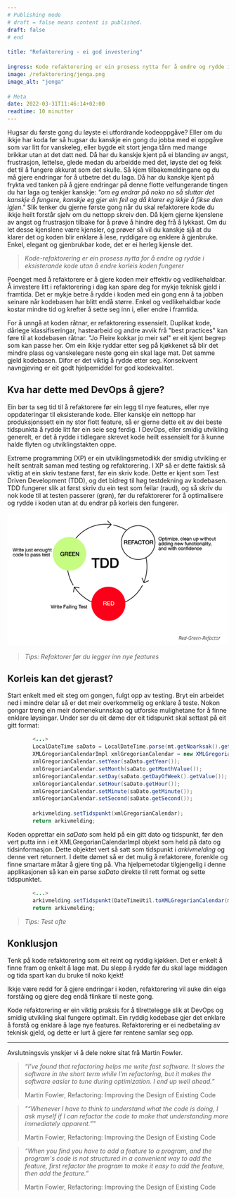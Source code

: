 ```yaml
---
# Publishing mode
# draft = false means content is published. 
draft: false
# end

title: "Refaktorering - ei god investering"

ingress: Kode refaktorering er ein prosess nytta for å endre og rydde i eksisterande kode utan å endre korleis koden fungerer
image: /refaktorering/jenga.png
image_alt: "jenga"

# Meta
date: 2022-03-31T11:46:14+02:00
readtime: 10 minutter
---
```


Hugsar du første gong du løyste ei utfordrande kodeoppgåve? Eller om du ikkje har koda før så hugsar du kanskje ein gong du jobba med ei oppgåve som var litt for vanskeleg, eller bygde eit stort jenga tårn med mange brikkar utan at det datt ned. Då har du kanskje kjent på ei blanding av angst, frustrasjon, lettelse, glede medan du arbeidde med det, løyste det og fekk det til å fungere akkurat som det skulle. Så kjem tilbakemeldingane og du må gjere endringar for å utbetre det du laga. Då har du kanskje kjent på frykta ved tanken på å gjere endringar på denne flotte velfungerande tingen du har laga og tenkjer kanskje: *"om eg endrar på noko no så sluttar det kanskje å fungere, kanskje eg gjer ein feil og då klarer eg ikkje å fikse den igjen."* Slik tenker du gjerne første gong når du skal refaktorere kode du ikkje heilt forstår sjølv om du nettopp skreiv den. Då kjem gjerne kjenslene av angst og frustrasjon tilbake for å prøve å hindre deg frå å lykkast. Om du let desse kjenslene være kjensler, og prøver så vil du kanskje sjå at du klarer det og koden blir enklare å lese, ryddigare og enklere å gjenbruke. Enkel, elegant og gjenbrukbar kode, det er ei herleg kjensle det.

> *Kode-refaktorering er ein prosess nytta for å endre og rydde i eksisterande kode utan å endre korleis koden fungerer*

Poenget med å refaktorere er å gjere koden meir effektiv og vedlikehaldbar. Å investere litt i refaktorering i dag kan spare deg for mykje teknisk gjeld i framtida. Det er mykje betre å rydde i koden med ein gong enn å ta jobben seinare når kodebasen har blitt endå større. Enkel og vedlikehaldbar kode kostar mindre tid og krefter å sette seg inn i, eller endre i framtida. 

For å unngå at koden råtnar, er refaktorering essensielt. Duplikat kode, dårlege klassifiseringar, hastearbeid og andre avvik frå "best practices" kan føre til at kodebasen råtnar. "Jo Fleire kokkar jo meir søl" er eit kjent begrep som kan passe her. Om ein ikkje ryddar etter seg på kjøkkenet så blir det mindre plass og vanskelegare neste gong ein skal lage mat. Det samme gjeld kodebasen. Difor er det viktig å rydde etter seg. Konsekvent navngjeving er eit godt hjelpemiddel for god kodekvalitet.

## Kva har dette med DevOps å gjere?

Ein bør ta seg tid til å refaktorere før ein legg til nye features, eller nye oppdateringar til eksisterande kode. Eller kanskje ein nettopp har produksjonssett ein ny stor flott feature, så er gjerne dette eit av dei beste tidspunkta å rydde litt før ein seie seg ferdig. I DevOps, eller smidig utvikling generelt, er det å rydde i tidlegare skrevet kode heilt essensielt for å kunne halde flyten og utviklingstakten oppe.

Extreme programming (XP) er ein utviklingsmetodikk der smidig utvikling er heilt sentralt saman med testing og refaktorering. I XP så er dette faktisk så viktig at ein skriv testane først, før ein skriv kode. Dette er kjent som Test Driven Development (TDD), og det bidreg til høg testdekning av kodebasen. TDD fungerer slik at først skriv du ein test som feilar (raud), og så skriv du nok kode til at testen passerer (grøn), før du refaktorerer for å optimalisere og rydde i koden utan at du endrar på korleis den fungerer. 

![refaktorering rød grøn metode](/refaktorering/tdd.png)

> *Tips: Refaktorer før du legger inn nye features*

## Korleis kan det gjerast?

Start enkelt med eit steg om gongen, fulgt opp av testing. Bryt ein arbeidet ned i mindre delar så er det meir overkommelig og enklare å teste. Nokon gongar treng ein meir domenekunnskap og utforske mulighetane for å finne enklare løysingar. Under ser du eit døme der eit tidspunkt skal settast på eit gitt format:


``` java
        <...>
        LocalDateTime saDato = LocalDateTime.parse(mt.getNoarksak().getSaDato());
        XMLGregorianCalendarImpl xmlGregorianCalendar = new XMLGregorianCalendarImpl();
        xmlGregorianCalendar.setYear(saDato.getYear());
        xmlGregorianCalendar.setMonth(saDato.getMonthValue());
        xmlGregorianCalendar.setDay(saDato.getDayOfWeek().getValue());
        xmlGregorianCalendar.setHour(saDato.getHour());
        xmlGregorianCalendar.setMinute(saDato.getMinute());
        xmlGregorianCalendar.setSecond(saDato.getSecond());

        arkivmelding.setTidspunkt(xmlGregorianCalendar);
        return arkivmelding;
```

Koden opprettar ein *saDato* som held på ein gitt dato og tidspunkt, før den vert putta inn i eit XMLGregorianCalendarImpl objekt som held på dato og tidsinformasjon. Dette objektet vert så satt som tidspunkt i *arkivmelding* og denne vert returnert. 
I dette dømet så er det mulig å refaktorere, forenkle og finne smartare måtar å gjere ting på. Vha hjelpemetodar tilgjengelig i denne applikasjonen så kan ein parse *saDato* direkte til rett format og sette tidspunktet.

``` java
        <...>
        arkivmelding.setTidspunkt(DateTimeUtil.toXMLGregorianCalendar(mt.getNoarksak().getSaDato()));
        return arkivmelding;
```

> *Tips: Test ofte*

## Konklusjon

Tenk på kode refaktorering som eit reint og ryddig kjøkken. Det er enkelt å finne fram og enkelt å lage mat. Du slepp å rydde før du skal lage middagen og tida spart kan du bruke til noko kjekt! 

Ikkje være redd for å gjere endringar i koden, refaktorering vil auke din eiga forståing og gjere deg endå flinkare til neste gong. 

Kode refaktorering er ein viktig praksis for å tilrettelegge slik at DevOps og smidig utvikling skal fungere optimalt. Ein ryddig kodebase gjer det enklare å forstå og enklare å lage nye features. Refaktorering er ei nedbetaling av teknisk gjeld, og dette er lurt å gjere før rentene samlar seg opp. 

--- 

Avslutningsvis ynskjer vi å dele nokre sitat frå Martin Fowler.


> *“I’ve found that refactoring helps me write fast software. It slows the software in the short term while I’m refactoring, but it makes the software easier to tune during optimization. I end up well ahead.”*
>
> Martin Fowler, Refactoring: Improving the Design of Existing Code

> *"“Whenever I have to think to understand what the code is doing, I ask myself if I can refactor the code to make that understanding more immediately apparent.”"*
>
> Martin Fowler, Refactoring: Improving the Design of Existing Code

> *“When you find you have to add a feature to a program, and the program's code is not structured in a convenient way to add the feature, first refactor the program to make it easy to add the feature, then add the feature.”*
>
> Martin Fowler, Refactoring: Improving the Design of Existing Code
